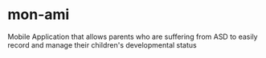 # mon-ami
Mobile Application that allows parents who are suffering from ASD to easily record and manage their children's developmental status
